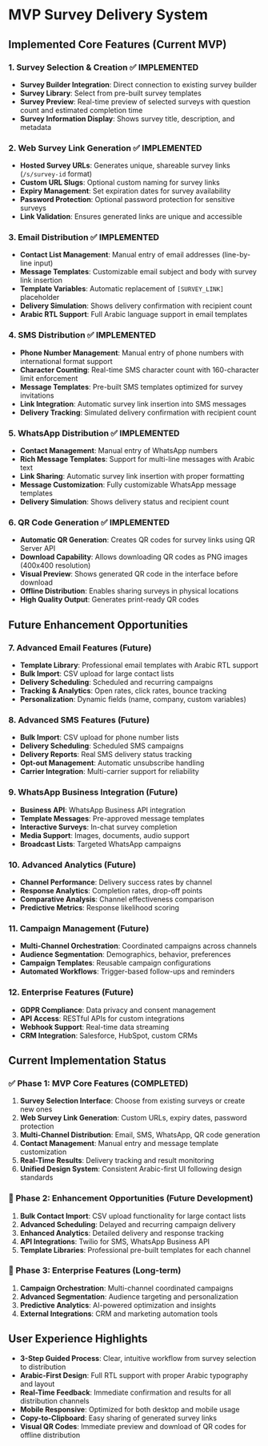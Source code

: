 # MVP Survey Delivery System

## Implemented Core Features (Current MVP)

### 1. Survey Selection & Creation ✅ IMPLEMENTED
- **Survey Builder Integration**: Direct connection to existing survey builder
- **Survey Library**: Select from pre-built survey templates
- **Survey Preview**: Real-time preview of selected surveys with question count and estimated completion time
- **Survey Information Display**: Shows survey title, description, and metadata

### 2. Web Survey Link Generation ✅ IMPLEMENTED
- **Hosted Survey URLs**: Generates unique, shareable survey links (`/s/survey-id` format)
- **Custom URL Slugs**: Optional custom naming for survey links
- **Expiry Management**: Set expiration dates for survey availability
- **Password Protection**: Optional password protection for sensitive surveys
- **Link Validation**: Ensures generated links are unique and accessible

### 3. Email Distribution ✅ IMPLEMENTED
- **Contact List Management**: Manual entry of email addresses (line-by-line input)
- **Message Templates**: Customizable email subject and body with survey link insertion
- **Template Variables**: Automatic replacement of `[SURVEY_LINK]` placeholder
- **Delivery Simulation**: Shows delivery confirmation with recipient count
- **Arabic RTL Support**: Full Arabic language support in email templates

### 4. SMS Distribution ✅ IMPLEMENTED
- **Phone Number Management**: Manual entry of phone numbers with international format support
- **Character Counting**: Real-time SMS character count with 160-character limit enforcement
- **Message Templates**: Pre-built SMS templates optimized for survey invitations
- **Link Integration**: Automatic survey link insertion into SMS messages
- **Delivery Tracking**: Simulated delivery confirmation with recipient count

### 5. WhatsApp Distribution ✅ IMPLEMENTED
- **Contact Management**: Manual entry of WhatsApp numbers
- **Rich Message Templates**: Support for multi-line messages with Arabic text
- **Link Sharing**: Automatic survey link insertion with proper formatting
- **Message Customization**: Fully customizable WhatsApp message templates
- **Delivery Simulation**: Shows delivery status and recipient count

### 6. QR Code Generation ✅ IMPLEMENTED
- **Automatic QR Generation**: Creates QR codes for survey links using QR Server API
- **Download Capability**: Allows downloading QR codes as PNG images (400x400 resolution)
- **Visual Preview**: Shows generated QR code in the interface before download
- **Offline Distribution**: Enables sharing surveys in physical locations
- **High Quality Output**: Generates print-ready QR codes

## Future Enhancement Opportunities

### 7. Advanced Email Features (Future)
- **Template Library**: Professional email templates with Arabic RTL support
- **Bulk Import**: CSV upload for large contact lists
- **Delivery Scheduling**: Scheduled and recurring campaigns
- **Tracking & Analytics**: Open rates, click rates, bounce tracking
- **Personalization**: Dynamic fields (name, company, custom variables)

### 8. Advanced SMS Features (Future)
- **Bulk Import**: CSV upload for phone number lists
- **Delivery Scheduling**: Scheduled SMS campaigns
- **Delivery Reports**: Real SMS delivery status tracking
- **Opt-out Management**: Automatic unsubscribe handling
- **Carrier Integration**: Multi-carrier support for reliability

### 9. WhatsApp Business Integration (Future)
- **Business API**: WhatsApp Business API integration
- **Template Messages**: Pre-approved message templates
- **Interactive Surveys**: In-chat survey completion
- **Media Support**: Images, documents, audio support
- **Broadcast Lists**: Targeted WhatsApp campaigns

### 10. Advanced Analytics (Future)
- **Channel Performance**: Delivery success rates by channel
- **Response Analytics**: Completion rates, drop-off points
- **Comparative Analysis**: Channel effectiveness comparison
- **Predictive Metrics**: Response likelihood scoring

### 11. Campaign Management (Future)
- **Multi-Channel Orchestration**: Coordinated campaigns across channels
- **Audience Segmentation**: Demographics, behavior, preferences
- **Campaign Templates**: Reusable campaign configurations
- **Automated Workflows**: Trigger-based follow-ups and reminders

### 12. Enterprise Features (Future)
- **GDPR Compliance**: Data privacy and consent management
- **API Access**: RESTful APIs for custom integrations
- **Webhook Support**: Real-time data streaming
- **CRM Integration**: Salesforce, HubSpot, custom CRMs

## Current Implementation Status

### ✅ Phase 1: MVP Core Features (COMPLETED)
1. **Survey Selection Interface**: Choose from existing surveys or create new ones
2. **Web Survey Link Generation**: Custom URLs, expiry dates, password protection
3. **Multi-Channel Distribution**: Email, SMS, WhatsApp, QR code generation
4. **Contact Management**: Manual entry and message template customization
5. **Real-Time Results**: Delivery tracking and result monitoring
6. **Unified Design System**: Consistent Arabic-first UI following design standards

### 🔄 Phase 2: Enhancement Opportunities (Future Development)
1. **Bulk Contact Import**: CSV upload functionality for large contact lists
2. **Advanced Scheduling**: Delayed and recurring campaign delivery
3. **Enhanced Analytics**: Detailed delivery and response tracking
4. **API Integrations**: Twilio for SMS, WhatsApp Business API
5. **Template Libraries**: Professional pre-built templates for each channel

### 🎯 Phase 3: Enterprise Features (Long-term)
1. **Campaign Orchestration**: Multi-channel coordinated campaigns
2. **Advanced Segmentation**: Audience targeting and personalization
3. **Predictive Analytics**: AI-powered optimization and insights
4. **External Integrations**: CRM and marketing automation tools

## User Experience Highlights
- **3-Step Guided Process**: Clear, intuitive workflow from survey selection to distribution
- **Arabic-First Design**: Full RTL support with proper Arabic typography and layout
- **Real-Time Feedback**: Immediate confirmation and results for all distribution channels
- **Mobile Responsive**: Optimized for both desktop and mobile usage
- **Copy-to-Clipboard**: Easy sharing of generated survey links
- **Visual QR Codes**: Immediate preview and download of QR codes for offline distribution